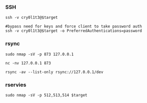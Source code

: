 ### SSH 

```
ssh -v cry0l1t3@$target

#bypass need for keys and force client to take password auth
ssh -v cry0l1t3@$target -o PreferredAuthentications=password
```

### rsync 
```
sudo nmap -sV -p 873 127.0.0.1

nc -nv 127.0.0.1 873

rsync -av --list-only rsync://127.0.0.1/dev
```

### rservies
```
sudo nmap -sV -p 512,513,514 $target
```